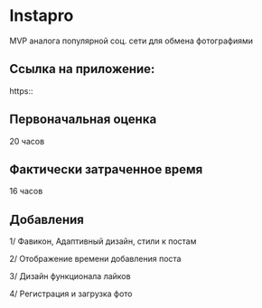 # Instapro

MVP аналога популярной соц. сети для обмена фотографиями

## Ссылка на приложение:

https::

## Первоначальная оценка

20 часов

## Фактически затраченное время

16 часов

## Добавления
 
1/ Фавикон, Адаптивный дизайн, стили к постам

2/ Отображение времени добавления поста 

3/ Дизайн функционала лайков

4/ Регистрация и загрузка фото